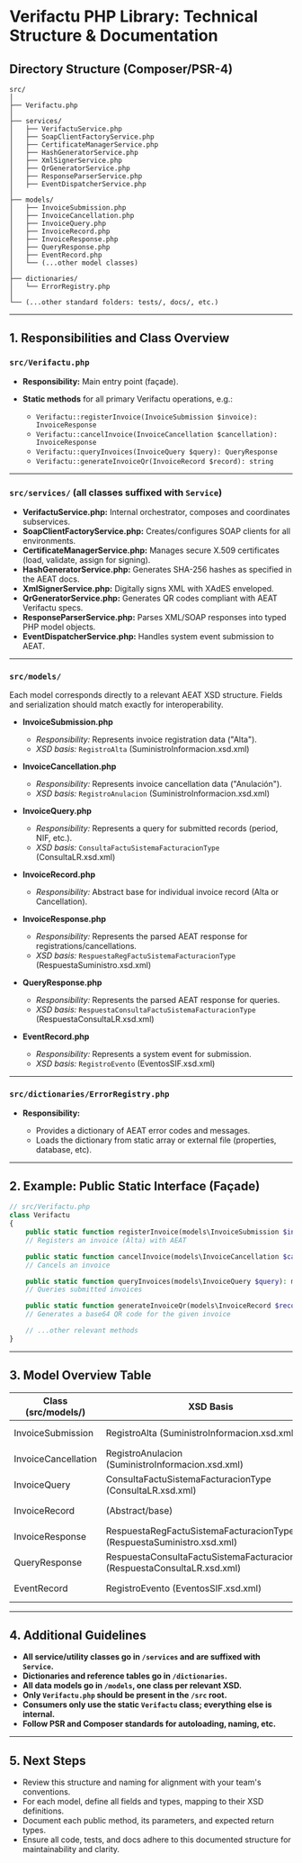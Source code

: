 # Verifactu PHP Library: Technical Structure & Documentation

## Directory Structure (Composer/PSR-4) 

```
src/
│
├── Verifactu.php
│
├── services/
│   ├── VerifactuService.php
│   ├── SoapClientFactoryService.php
│   ├── CertificateManagerService.php
│   ├── HashGeneratorService.php
│   ├── XmlSignerService.php
│   ├── QrGeneratorService.php
│   ├── ResponseParserService.php
│   ├── EventDispatcherService.php
│
├── models/
│   ├── InvoiceSubmission.php
│   ├── InvoiceCancellation.php
│   ├── InvoiceQuery.php
│   ├── InvoiceRecord.php
│   ├── InvoiceResponse.php
│   ├── QueryResponse.php
│   ├── EventRecord.php
│   └── (...other model classes)
│
├── dictionaries/
│   └── ErrorRegistry.php
│
└── (...other standard folders: tests/, docs/, etc.)
```

---

## 1. Responsibilities and Class Overview

### `src/Verifactu.php`

* **Responsibility:** Main entry point (façade).
* **Static methods** for all primary Verifactu operations, e.g.:

    * `Verifactu::registerInvoice(InvoiceSubmission $invoice): InvoiceResponse`
    * `Verifactu::cancelInvoice(InvoiceCancellation $cancellation): InvoiceResponse`
    * `Verifactu::queryInvoices(InvoiceQuery $query): QueryResponse`
    * `Verifactu::generateInvoiceQr(InvoiceRecord $record): string`

---

### `src/services/` (all classes suffixed with `Service`)

* **VerifactuService.php:** Internal orchestrator, composes and coordinates subservices.
* **SoapClientFactoryService.php:** Creates/configures SOAP clients for all environments.
* **CertificateManagerService.php:** Manages secure X.509 certificates (load, validate, assign for signing).
* **HashGeneratorService.php:** Generates SHA-256 hashes as specified in the AEAT docs.
* **XmlSignerService.php:** Digitally signs XML with XAdES enveloped.
* **QrGeneratorService.php:** Generates QR codes compliant with AEAT Verifactu specs.
* **ResponseParserService.php:** Parses XML/SOAP responses into typed PHP model objects.
* **EventDispatcherService.php:** Handles system event submission to AEAT.

---

### `src/models/`

Each model corresponds directly to a relevant AEAT XSD structure. Fields and serialization should match exactly for
interoperability.

* **InvoiceSubmission.php**

    * *Responsibility:* Represents invoice registration data ("Alta").
    * *XSD basis:* `RegistroAlta` (SuministroInformacion.xsd.xml)

* **InvoiceCancellation.php**

    * *Responsibility:* Represents invoice cancellation data ("Anulación").
    * *XSD basis:* `RegistroAnulacion` (SuministroInformacion.xsd.xml)

* **InvoiceQuery.php**

    * *Responsibility:* Represents a query for submitted records (period, NIF, etc.).
    * *XSD basis:* `ConsultaFactuSistemaFacturacionType` (ConsultaLR.xsd.xml)

* **InvoiceRecord.php**

    * *Responsibility:* Abstract base for individual invoice record (Alta or Cancellation).

* **InvoiceResponse.php**

    * *Responsibility:* Represents the parsed AEAT response for registrations/cancellations.
    * *XSD basis:* `RespuestaRegFactuSistemaFacturacionType` (RespuestaSuministro.xsd.xml)

* **QueryResponse.php**

    * *Responsibility:* Represents the parsed AEAT response for queries.
    * *XSD basis:* `RespuestaConsultaFactuSistemaFacturacionType` (RespuestaConsultaLR.xsd.xml)

* **EventRecord.php**

    * *Responsibility:* Represents a system event for submission.
    * *XSD basis:* `RegistroEvento` (EventosSIF.xsd.xml)

---

### `src/dictionaries/ErrorRegistry.php`

* **Responsibility:**

    * Provides a dictionary of AEAT error codes and messages.
    * Loads the dictionary from static array or external file (properties, database, etc).

---

## 2. Example: Public Static Interface (Façade)

```php
// src/Verifactu.php
class Verifactu
{
    public static function registerInvoice(models\InvoiceSubmission $invoice): models\InvoiceResponse
    // Registers an invoice (Alta) with AEAT

    public static function cancelInvoice(models\InvoiceCancellation $cancellation): models\InvoiceResponse
    // Cancels an invoice

    public static function queryInvoices(models\InvoiceQuery $query): models\QueryResponse
    // Queries submitted invoices

    public static function generateInvoiceQr(models\InvoiceRecord $record): string
    // Generates a base64 QR code for the given invoice

    // ...other relevant methods
}
```

---

## 3. Model Overview Table

| Class (src/models/) | XSD Basis                                                                  | Primary Use                        |
|---------------------|----------------------------------------------------------------------------|------------------------------------|
| InvoiceSubmission   | RegistroAlta (SuministroInformacion.xsd.xml)                               | Invoice registration (Alta)        |
| InvoiceCancellation | RegistroAnulacion (SuministroInformacion.xsd.xml)                          | Invoice cancellation (Anulación)   |
| InvoiceQuery        | ConsultaFactuSistemaFacturacionType (ConsultaLR.xsd.xml)                   | Invoice record queries             |
| InvoiceRecord       | (Abstract/base)                                                            | Individual invoice representation  |
| InvoiceResponse     | RespuestaRegFactuSistemaFacturacionType (RespuestaSuministro.xsd.xml)      | Registration/cancellation response |
| QueryResponse       | RespuestaConsultaFactuSistemaFacturacionType (RespuestaConsultaLR.xsd.xml) | Query response                     |
| EventRecord         | RegistroEvento (EventosSIF.xsd.xml)                                        | System event submission            |

---

## 4. Additional Guidelines

* **All service/utility classes go in `/services` and are suffixed with `Service`.**
* **Dictionaries and reference tables go in `/dictionaries`.**
* **All data models go in `/models`, one class per relevant XSD.**
* **Only `Verifactu.php` should be present in the `/src` root.**
* **Consumers only use the static `Verifactu` class; everything else is internal.**
* **Follow PSR and Composer standards for autoloading, naming, etc.**

---

## 5. Next Steps

* Review this structure and naming for alignment with your team's conventions.
* For each model, define all fields and types, mapping to their XSD definitions.
* Document each public method, its parameters, and expected return types.
* Ensure all code, tests, and docs adhere to this documented structure for maintainability and clarity.
